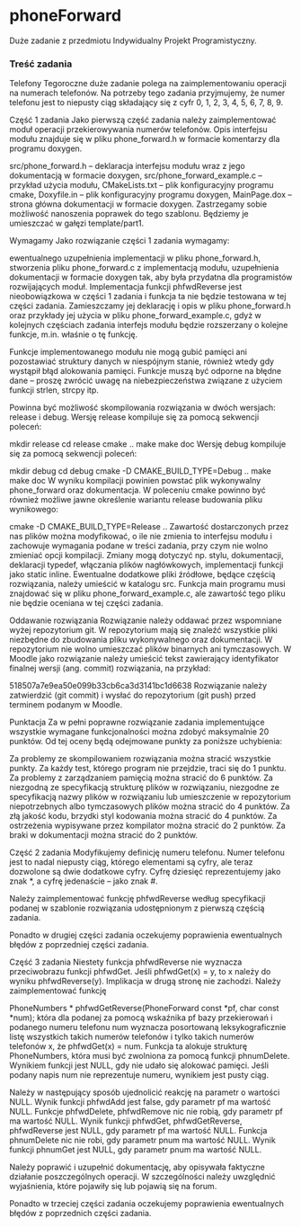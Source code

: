 # phoneForward
Duże zadanie z przedmiotu Indywidualny Projekt Programistyczny.

### Treść zadania

Telefony
Tegoroczne duże zadanie polega na zaimplementowaniu operacji na numerach telefonów. Na potrzeby tego zadania przyjmujemy, że numer telefonu jest to niepusty ciąg składający się z cyfr 0, 1, 2, 3, 4, 5, 6, 7, 8, 9.

Część 1 zadania
Jako pierwszą część zadania należy zaimplementować moduł operacji przekierowywania numerów telefonów. Opis interfejsu modułu znajduje się w pliku phone_forward.h w formacie komentarzy dla programu doxygen.

src/phone_forward.h – deklaracja interfejsu modułu wraz z jego dokumentacją w formacie doxygen,
src/phone_forward_example.c – przykład użycia modułu,
CMakeLists.txt – plik konfiguracyjny programu cmake,
Doxyfile.in – plik konfiguracyjny programu doxygen,
MainPage.dox – strona główna dokumentacji w formacie doxygen.
Zastrzegamy sobie możliwość nanoszenia poprawek do tego szablonu. Będziemy je umieszczać w gałęzi template/part1.

Wymagamy
Jako rozwiązanie części 1 zadania wymagamy:

ewentualnego uzupełnienia implementacji w pliku phone_forward.h,
stworzenia pliku phone_forward.c z implementacją modułu,
uzupełnienia dokumentacji w formacie doxygen tak, aby była przydatna dla programistów rozwijających moduł.
Implementacja funkcji phfwdReverse jest nieobowiązkowa w części 1 zadania i funkcja ta nie będzie testowana w tej części zadania. Zamieszczamy jej deklarację i opis w pliku phone_forward.h oraz przykłady jej użycia w pliku phone_forward_example.c, gdyż w kolejnych częściach zadania interfejs modułu będzie rozszerzany o kolejne funkcje, m.in. właśnie o tę funkcję.

Funkcje implementowanego modułu nie mogą gubić pamięci ani pozostawiać struktury danych w niespójnym stanie, również wtedy gdy wystąpił błąd alokowania pamięci. Funkcje muszą być odporne na błędne dane – proszę zwrócić uwagę na niebezpieczeństwa związane z użyciem funkcji strlen, strcpy itp.

Powinna być możliwość skompilowania rozwiązania w dwóch wersjach: release i debug. Wersję release kompiluje się za pomocą sekwencji poleceń:

mkdir release
cd release
cmake ..
make
make doc
Wersję debug kompiluje się za pomocą sekwencji poleceń:

mkdir debug
cd debug
cmake -D CMAKE_BUILD_TYPE=Debug ..
make
make doc
W wyniku kompilacji powinien powstać plik wykonywalny phone_forward oraz dokumentacja. W poleceniu cmake powinno być również możliwe jawne określenie wariantu release budowania pliku wynikowego:

cmake -D CMAKE_BUILD_TYPE=Release ..
Zawartość dostarczonych przez nas plików można modyfikować, o ile nie zmienia to interfejsu modułu i zachowuje wymagania podane w treści zadania, przy czym nie wolno zmieniać opcji kompilacji. Zmiany mogą dotyczyć np. stylu, dokumentacji, deklaracji typedef, włączania plików nagłówkowych, implementacji funkcji jako static inline. Ewentualne dodatkowe pliki źródłowe, będące częścią rozwiązania, należy umieścić w katalogu src. Funkcja main programu musi znajdować się w pliku phone_forward_example.c, ale zawartość tego pliku nie będzie oceniana w tej części zadania.

Oddawanie rozwiązania
Rozwiązanie należy oddawać przez wspomniane wyżej repozytorium git. W repozytorium mają się znaleźć wszystkie pliki niezbędne do zbudowania pliku wykonywalnego oraz dokumentacji. W repozytorium nie wolno umieszczać plików binarnych ani tymczasowych. W Moodle jako rozwiązanie należy umieścić tekst zawierający identyfikator finalnej wersji (ang. commit) rozwiązania, na przykład:

518507a7e9ea50e099b33cb6ca3d3141bc1d6638
Rozwiązanie należy zatwierdzić (git commit) i wysłać do repozytorium (git push) przed terminem podanym w Moodle.

Punktacja
Za w pełni poprawne rozwiązanie zadania implementujące wszystkie wymagane funkcjonalności można zdobyć maksymalnie 20 punktów. Od tej oceny będą odejmowane punkty za poniższe uchybienia:

Za problemy ze skompilowaniem rozwiązania można stracić wszystkie punkty.
Za każdy test, którego program nie przejdzie, traci się do 1 punktu.
Za problemy z zarządzaniem pamięcią można stracić do 6 punktów.
Za niezgodną ze specyfikacją strukturę plików w rozwiązaniu, niezgodne ze specyfikacją nazwy plików w rozwiązaniu lub umieszczenie w repozytorium niepotrzebnych albo tymczasowych plików można stracić do 4 punktów.
Za złą jakość kodu, brzydki styl kodowania można stracić do 4 punktów.
Za ostrzeżenia wypisywane przez kompilator można stracić do 2 punktów.
Za braki w dokumentacji można stracić do 2 punktów.

Część 2 zadania
Modyfikujemy definicję numeru telefonu. Numer telefonu jest to nadal niepusty ciąg, którego elementami są cyfry, ale teraz dozwolone są dwie dodatkowe cyfry. Cyfrę dziesięć reprezentujemy jako znak *, a cyfrę jedenaście – jako znak #.

Należy zaimplementować funkcję phfwdReverse według specyfikacji podanej w szablonie rozwiązania udostępnionym z pierwszą częścią zadania.

Ponadto w drugiej części zadania oczekujemy poprawienia ewentualnych błędów z poprzedniej części zadania.

Część 3 zadania
Niestety funkcja phfwdReverse nie wyznacza przeciwobrazu funkcji phfwdGet. Jeśli phfwdGet(x) = y, to x należy do wyniku phfwdReverse(y). Implikacja w drugą stronę nie zachodzi. Należy zaimplementować funkcję

PhoneNumbers * phfwdGetReverse(PhoneForward const *pf, char const *num);
która dla podanej za pomocą wskaźnika pf bazy przekierowań i podanego numeru telefonu num wyznacza posortowaną leksykograficznie listę wszystkich takich numerów telefonów i tylko takich numerów telefonów x, że phfwdGet(x) = num. Funkcja ta alokuje strukturę PhoneNumbers, która musi być zwolniona za pomocą funkcji phnumDelete. Wynikiem funkcji jest NULL, gdy nie udało się alokować pamięci. Jeśli podany napis num nie reprezentuje numeru, wynikiem jest pusty ciąg.

Należy w następujący sposób ujednolicić reakcję na parametr o wartości NULL. Wynik funkcji phfwdAdd jest false, gdy parametr pf ma wartość NULL. Funkcje phfwdDelete, phfwdRemove nic nie robią, gdy parametr pf ma wartość NULL. Wynik funkcji phfwdGet, phfwdGetReverse, phfwdReverse jest NULL, gdy parametr pf ma wartość NULL. Funkcja phnumDelete nic nie robi, gdy parametr pnum ma wartość NULL. Wynik funkcji phnumGet jest NULL, gdy parametr pnum ma wartość NULL.

Należy poprawić i uzupełnić dokumentację, aby opisywała faktyczne działanie poszczególnych operacji. W szczególności należy uwzględnić wyjaśnienia, które pojawiły się lub pojawią się na forum.

Ponadto w trzeciej części zadania oczekujemy poprawienia ewentualnych błędów z poprzednich części zadania.
